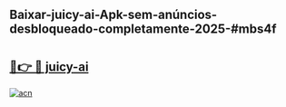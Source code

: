 ## Baixar-juicy-ai-Apk-sem-anúncios-desbloqueado-completamente-2025-#mbs4f

# <h2><a href="https://ainizakaria.my?title=juicy-ai&ref=22M">🔗👉 🔴 juicy-ai</a></h2>

[![acn](https://github.com/user-attachments/assets/0f9c940e-d8b0-45ae-aac7-cd30a18b3e1c)](https://ainizakaria.my?title=juicy-ai&ref=22M)

